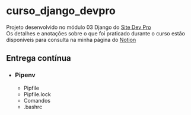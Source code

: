 # curso_django_devpro

Projeto desenvolvido no módulo 03 Django do [Site Dev Pro](https://www.dev.pro.br/)<br>
Os detalhes e anotações sobre o que foi praticado durante o curso estão disponíveis para consulta na minha página do [Notion](https://matheuspdf.notion.site/03-Django-DevPro-230b19c1354d427da77da23566e5aa19?pvs=4)



## Entrega contínua

* ### Pipenv
  * Pipfile
  * Pipfile.lock
  * Comandos
  * .bashrc
